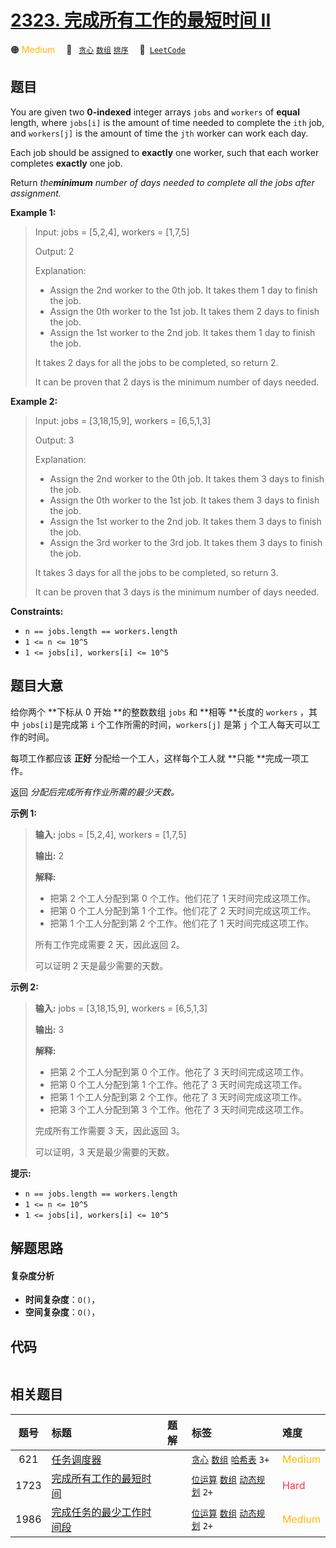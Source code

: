# [2323. 完成所有工作的最短时间 II](https://leetcode.com/problems/find-minimum-time-to-finish-all-jobs-ii)

🟠 <font color=#ffb800>Medium</font>&emsp; 🔖&ensp; [`贪心`](/tag/greedy.md) [`数组`](/tag/array.md) [`排序`](/tag/sorting.md)&emsp; 🔗&ensp;[`LeetCode`](https://leetcode.com/problems/find-minimum-time-to-finish-all-jobs-ii)

## 题目

You are given two **0-indexed** integer arrays `jobs` and `workers` of
**equal** length, where `jobs[i]` is the amount of time needed to complete the
`ith` job, and `workers[j]` is the amount of time the `jth` worker can work
each day.

Each job should be assigned to **exactly** one worker, such that each worker
completes **exactly** one job.

Return _the**minimum** number of days needed to complete all the jobs after
assignment._



**Example 1:**

> Input: jobs = [5,2,4], workers = [1,7,5]
> 
> Output: 2
> 
> Explanation:
> - Assign the 2nd worker to the 0th job. It takes them 1 day to finish the job.
> - Assign the 0th worker to the 1st job. It takes them 2 days to finish the job.
> - Assign the 1st worker to the 2nd job. It takes them 1 day to finish the job.
> 
> It takes 2 days for all the jobs to be completed, so return 2.
> 
> It can be proven that 2 days is the minimum number of days needed.

**Example 2:**

> Input: jobs = [3,18,15,9], workers = [6,5,1,3]
> 
> Output: 3
> 
> Explanation:
> - Assign the 2nd worker to the 0th job. It takes them 3 days to finish the job.
> - Assign the 0th worker to the 1st job. It takes them 3 days to finish the job.
> - Assign the 1st worker to the 2nd job. It takes them 3 days to finish the job.
> - Assign the 3rd worker to the 3rd job. It takes them 3 days to finish the job.
> 
> It takes 3 days for all the jobs to be completed, so return 3.
> 
> It can be proven that 3 days is the minimum number of days needed.

**Constraints:**

  * `n == jobs.length == workers.length`
  * `1 <= n <= 10^5`
  * `1 <= jobs[i], workers[i] <= 10^5`


## 题目大意

给你两个 **下标从 0 开始  **的整数数组 `jobs` 和 **相等  **长度的 `workers` ，其中 `jobs[i]`是完成第 `i`
个工作所需的时间，`workers[j]` 是第 `j` 个工人每天可以工作的时间。

每项工作都应该 **正好** 分配给一个工人，这样每个工人就 **只能  **完成一项工作。

返回 _分配后完成所有作业所需的最少天数。_



**示例 1:**

> 
> 
> 
> 
> 
> **输入:** jobs = [5,2,4], workers = [1,7,5]
> 
> **输出:** 2
> 
> **解释:**
> - 把第 2 个工人分配到第 0 个工作。他们花了 1 天时间完成这项工作。
> - 把第 0 个工人分配到第 1 个工作。他们花了 2 天时间完成这项工作。
> - 把第 1 个工人分配到第 2 个工作。他们花了 1 天时间完成这项工作。
> 
> 所有工作完成需要 2 天，因此返回 2。
> 
> 可以证明 2 天是最少需要的天数。
> 
> 

**示例 2:**

> 
> 
> 
> 
> 
> **输入:** jobs = [3,18,15,9], workers = [6,5,1,3]
> 
> **输出:** 3
> 
> **解释:**
> - 把第 2 个工人分配到第 0 个工作。他花了 3 天时间完成这项工作。
> - 把第 0 个工人分配到第 1 个工作。他花了 3 天时间完成这项工作。
> - 把第 1 个工人分配到第 2 个工作。他花了 3 天时间完成这项工作。
> - 把第 3 个工人分配到第 3 个工作。他花了 3 天时间完成这项工作。
> 
> 完成所有工作需要 3 天，因此返回 3。
> 
> 可以证明，3 天是最少需要的天数。
> 
> 



**提示:**

  * `n == jobs.length == workers.length`
  * `1 <= n <= 10^5`
  * `1 <= jobs[i], workers[i] <= 10^5`


## 解题思路

#### 复杂度分析

- **时间复杂度**：`O()`，
- **空间复杂度**：`O()`，

## 代码

```javascript

```

## 相关题目

<!-- prettier-ignore -->
| 题号 | 标题 | 题解 | 标签 | 难度 |
| :------: | :------ | :------: | :------ | :------ |
| 621 | [任务调度器](https://leetcode.com/problems/task-scheduler) |  |  [`贪心`](/tag/greedy.md) [`数组`](/tag/array.md) [`哈希表`](/tag/hash-table.md) `3+` | <font color=#ffb800>Medium</font> |
| 1723 | [完成所有工作的最短时间](https://leetcode.com/problems/find-minimum-time-to-finish-all-jobs) |  |  [`位运算`](/tag/bit-manipulation.md) [`数组`](/tag/array.md) [`动态规划`](/tag/dynamic-programming.md) `2+` | <font color=#ff334b>Hard</font> |
| 1986 | [完成任务的最少工作时间段](https://leetcode.com/problems/minimum-number-of-work-sessions-to-finish-the-tasks) |  |  [`位运算`](/tag/bit-manipulation.md) [`数组`](/tag/array.md) [`动态规划`](/tag/dynamic-programming.md) `2+` | <font color=#ffb800>Medium</font> |